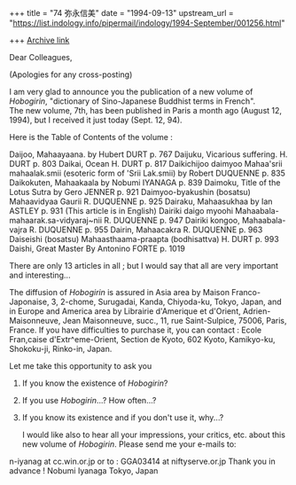 +++
title = "74 弥永信美"
date = "1994-09-13"
upstream_url = "https://list.indology.info/pipermail/indology/1994-September/001256.html"

+++
[Archive link](https://list.indology.info/pipermail/indology/1994-September/001256.html)

Dear Colleagues,

(Apologies for any cross-posting)

   I am very glad to announce you the publication of a new volume of 
_Hobogirin_, "dictionary of Sino-Japanese Buddhist terms in French".  
The new volume, 7th, has been published in Paris a month ago (August 
12, 1994), but I received it just today (Sept. 12, 94).

   Here is the Table of Contents of the volume :

Daijoo, Mahaayaana.    by Hubert DURT         p. 767
Daijuku, Vicarious suffering.  H. DURT        p. 803
Daikai, Ocean                  H. DURT        p. 817
Daikichijoo daimyoo
       Mahaa'srii mahaalak.smii
       (esoteric form of 'Srii Lak.smii)
                       by Robert DUQUENNE     p. 835
Daikokuten, Mahaakaala  by Nobumi IYANAGA     p. 839
Daimoku, Title of the Lotus Sutra
                       by Gero JENNER         p. 921
Daimyoo-byakushin (bosatsu)
        Mahaavidyaa Gaurii   R. DUQUENNE      p. 925
Dairaku, Mahaasukhaa   by Ian ASTLEY          p. 931
       (This article is in English)
Dairiki daigo myoohi
        Mahaabala-mahaarak.sa-vidyaraj~nii
                             R. DUQUENNE      p. 947
Dairiki kongoo, Mahaabala-vajra
                             R. DUQUENNE      p. 955
Dairin, Mahaacakra           R. DUQUENNE      p. 963
Daiseishi (bosatsu)
         Mahaasthaama-praapta (bodhisattva)
                             H. DURT          p. 993
Daishi, Great Master      By Antonino FORTE   p. 1019

   There are only 13 articles in all ; but I would say that all are 
very important and interesting...

   The diffusion of _Hobogirin_ is assured in Asia area by 
Maison Franco-Japonaise, 3, 2-chome, Surugadai, Kanda, Chiyoda-ku, 
Tokyo, Japan, 
and in Europe and America area by 
Librairie d'Amerique et d'Orient, Adrien-Maisonneuve, Jean 
Maisonneuve, succ., 11, rue Saint-Sulpice, 75006, Paris, France.
   If you have difficulties to purchase it, you can contact :
Ecole Fran,caise d'Extr^eme-Orient, Section de Kyoto, 602 Kyoto, 
Kamikyo-ku, Shokoku-ji, Rinko-in, Japan.

   Let me take this opportunity to ask you
1. If you know the existence of _Hobogirin_?
2. If you use _Hobogirin_...?
   How often...?
3. If you know its existence and if you don't use it, why...?

   I would like also to hear all your impressions, your critics, etc. 
about this new volume of _Hobogirin_.  Please send me your e-mails to:

n-iyanag at cc.win.or.jp
or to :
GGA03414 at niftyserve.or.jp
Thank you in advance !
Nobumi Iyanaga
Tokyo,
Japan






